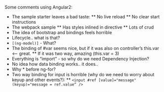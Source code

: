 Some comments using Angular2:


* The sample starter leaves a bad taste:
** No live reload
** No clear start instructions
* The webpack sample
** Has styles inlined in directive
** Lots of crud
* The idea of bootstrap and bindings feels horrible
* Lifecycle.. what is that?
* ```[(ng-model)]``` - What?
* The binding of #var seems nice, but if it was also on controller’s this.var <— great.
** If it was two way, amazing (this.var = 3)
* Everything is “import” - so why do we need Dependency Injection?
* No idea how data binding works.. it does.. 
* Why * before ng-for?
* Two way binding for input is horrible (why do we need to worry about keyup and other events?):
** ```<input #ref [value]="message" (keyup)="message = ref.value” />```